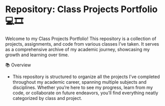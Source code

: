 # Repository: Class Projects Portfolio 💻🎞️
Welcome to my Class Projects Portfolio! This repository is a collection of projects, assignments, and code from various classes I’ve taken. It serves as a comprehensive archive of my academic journey, showcasing my growth and learning over time.

📚 Overview

- This repository is structured to organize all the projects I’ve completed throughout my academic career, spanning multiple subjects and disciplines. Whether you’re here to see my progress, learn from my code, or collaborate on future endeavors, you’ll find everything neatly categorized by class and project.
